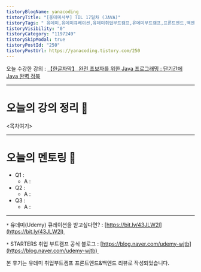 ```yaml
---
tistoryBlogName: yanacoding
tistoryTitle: "[웅데미사부] TIL 17일차 (JAVA)"
tistoryTags: " 유데미,유데미큐레이션,유데미취업부트캠프,유데미부트캠프,프론트엔드,백엔드,개발부트캠프"
tistoryVisibility: "0"
tistoryCategory: "1197249"
tistorySkipModal: true
tistoryPostId: "250"
tistoryPostUrl: https://yanacoding.tistory.com/250
---
```


오늘 수강한 강의 : [【한글자막】 완전 초보자를 위한 Java 프로그래밍 : 단기간에 Java 완벽 정복](https://www.udemy.com/course/best-java-programming/)

---
# 오늘의 강의 정리 📗
<목차여기>

---
# 오늘의 멘토링 🥸
- Q1 : 
	- A : 
- Q2 : 
	- A : 
- Q3 : 
	- A : 

---
`*` 유데미(Udemy) 큐레이션을 받고싶다면? : [https://bit.ly/43JLW2l](https://bit.ly/43JLW2l) 

`*` STARTERS 취업 부트캠프 공식 블로그 : [https://blog.naver.com/udemy-wjtb](https://blog.naver.com/udemy-wjtb) 

본 후기는 유데미 취업부트캠프 프론트엔드&백엔드 리뷰로 작성되었습니다. 